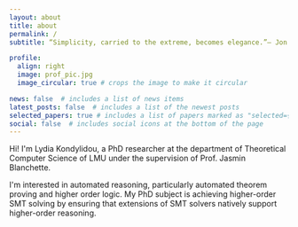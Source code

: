 ```yaml
---
layout: about
title: about
permalink: /
subtitle: “Simplicity, carried to the extreme, becomes elegance.”— Jon Franklin

profile:
  align: right
  image: prof_pic.jpg
  image_circular: true # crops the image to make it circular

news: false  # includes a list of news items
latest_posts: false  # includes a list of the newest posts
selected_papers: true # includes a list of papers marked as "selected={true}"
social: false  # includes social icons at the bottom of the page
---
```


Hi! I'm Lydia Kondylidou, a PhD researcher at the department of Theoretical Computer Science of LMU under the supervision of Prof. Jasmin Blanchette.

I'm interested in automated reasoning, particularly automated theorem proving and higher order logic. 
My PhD subject is achieving higher-order SMT solving by ensuring that extensions of SMT solvers natively support higher-order reasoning. 